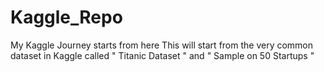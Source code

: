 # Kaggle_Repo
My Kaggle Journey starts from here
This will start from the very common dataset in Kaggle called " Titanic Dataset "  and " Sample on 50 Startups " 

